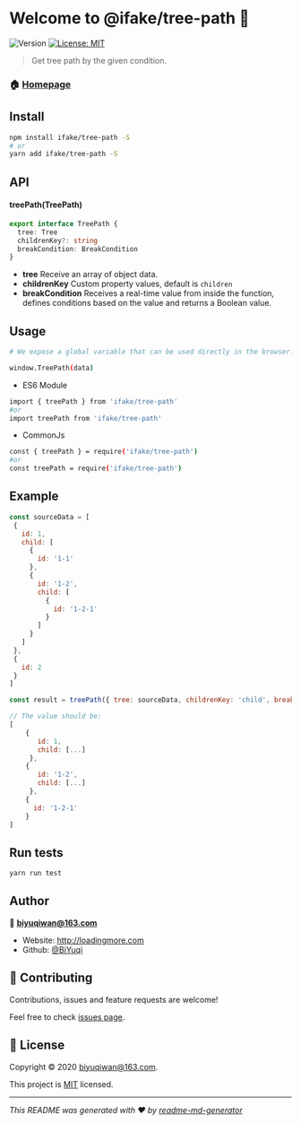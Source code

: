 # Welcome to @ifake/tree-path 👋
![Version](https://img.shields.io/badge/version-0.0.1-blue.svg?cacheSeconds=2592000)
[![License: MIT](https://img.shields.io/badge/License-MIT-yellow.svg)](https://github.com/ifakejs/tree-path/blob/master/LICENSE)

> Get tree path by the given condition.

### 🏠 [Homepage](https://github.com/ifakejs/tree-path)

## Install

```sh
npm install ifake/tree-path -S
# or
yarn add ifake/tree-path -S
```

## API
#### **treePath(TreePath)**

```ts
export interface TreePath {
  tree: Tree
  childrenKey?: string
  breakCondition: BreakCondition
}
```

- **tree**
Receive an array of object data.
- **childrenKey**
Custom property values, default is `children`
- **breakCondition**
Receives a real-time value from inside the function, defines conditions based on the value and returns a Boolean value.

## Usage

```sh
# We expose a global variable that can be used directly in the browser.

window.TreePath(data)
```
- ES6 Module
```sh
import { treePath } from 'ifake/tree-path'
#or
import treePath from 'ifake/tree-path'
```
- CommonJs
```sh
const { treePath } = require('ifake/tree-path')
#or
const treePath = require('ifake/tree-path')
```

## Example
```js
const sourceData = [
 {
   id: 1,
   child: [
     {
       id: '1-1'
     },
     {
       id: '1-2',
       child: [
         {
           id: '1-2-1'
         }
       ]
     }
   ]
 },
 {
   id: 2
 }
]

const result = treePath({ tree: sourceData, childrenKey: 'child', breakCondition: treeNode => treeNode.id === '1-2-1' })

// The value should be:
[
    {
       id: 1,
       child: [...]
     },
    {
       id: '1-2',
       child: [...]
     },
    {
      id: '1-2-1'
    }
]
```

## Run tests

```sh
yarn run test
```

## Author

👤 **biyuqiwan@163.com**

* Website: http://loadingmore.com
* Github: [@BiYuqi](https://github.com/BiYuqi)

## 🤝 Contributing

Contributions, issues and feature requests are welcome!

Feel free to check [issues page](https://github.com/ifakejs/tree-path/issues).

## 📝 License

Copyright © 2020 [biyuqiwan@163.com](https://github.com/BiYuqi).

This project is [MIT](https://github.com/ifakejs/tree-path/blob/master/LICENSE) licensed.

***
_This README was generated with ❤️ by [readme-md-generator](https://github.com/kefranabg/readme-md-generator)_
